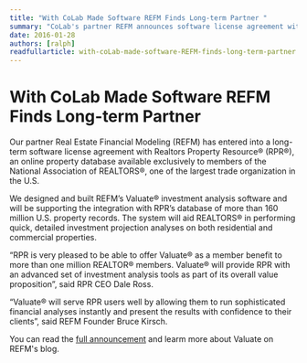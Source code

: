 ```yaml
---
title: "With CoLab Made Software REFM Finds Long-term Partner "
summary: "CoLab's partner REFM announces software license agreement with Realtors Property Resource® ."
date: 2016-01-28
authors: [ralph]
readfullarticle: with-coLab-made-software-REFM-finds-long-term-partner
---
```


# With CoLab Made Software REFM Finds Long-term Partner 

Our partner Real Estate Financial Modeling (REFM) has entered into a long-term software license agreement with Realtors Property Resource® (RPR®), an online property database available exclusively to members of the National Association of REALTORS®, one of the largest trade organization in the U.S.

We designed and built REFM’s Valuate® investment analysis software and will be supporting  the integration with RPR’s database of more than 160 million U.S. property records. The system will aid REALTORS® in performing quick, detailed investment projection analyses on both residential and commercial properties.

“RPR is very pleased to be able to offer Valuate® as a member benefit to more than one million REALTOR® members.  Valuate® will provide RPR with an advanced set of investment analysis tools as part of its overall value proposition”, said RPR CEO Dale Ross.

“Valuate® will serve RPR users well by allowing them to run sophisticated financial analyses instantly and present the results with confidence to their clients”, said REFM Founder Bruce Kirsch.

You can read the [full announcement](https://www.getrefm.com/news/refm-partners-with-realtors-property-resource-through-valuate-investment-analysis-software-integration/ "REFM Partners With Realtors Property Resource® Through Valuate® Investment Analysis Software Integration - Real Estate Financial Modeling") and learm more about Valuate on REFM's blog.